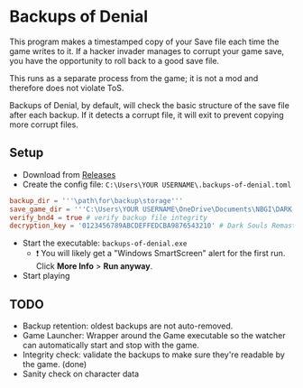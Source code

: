 # Backups of Denial

This program makes a timestamped copy of your Save file each time the game writes to it.
If a hacker invader manages to corrupt your game save, you have the opportunity to roll back to a good save file.

This runs as a separate process from the game; it is not a mod and therefore does not violate ToS.

Backups of Denial, by default, will check the basic structure of the save file after each backup. If it detects
a corrupt file, it will exit to prevent copying more corrupt files.

## Setup

- Download from [Releases](https://github.com/usrbinsam/backups-of-denial/releases)
- Create the config file: `C:\Users\YOUR USERNAME\.backups-of-denial.toml`

```toml
backup_dir = '''\path\for\backup\storage'''
save_game_dir = '''C:\Users\YOUR USERNAME\OneDrive\Documents\NBGI\DARK SOULS REMASTERED'''
verify_bnd4 = true # verify backup file integrity
decryption_key = '0123456789ABCDEFFEDCBA9876543210' # Dark Souls Remastered key, only required if verify_bnd4 = true.
```

- Start the executable: `backups-of-denial.exe`
    - :exclamation: You will likely get a "Windows SmartScreen" alert for the first run.
      Click **More Info** > **Run anyway**.
- Start playing

## TODO

- Backup retention: oldest backups are not auto-removed.
- Game Launcher: Wrapper around the Game executable so the watcher can automatically start and stop with the game.
- Integrity check: validate the backups to make sure they're readable by the game. (done)
- Sanity check on character data